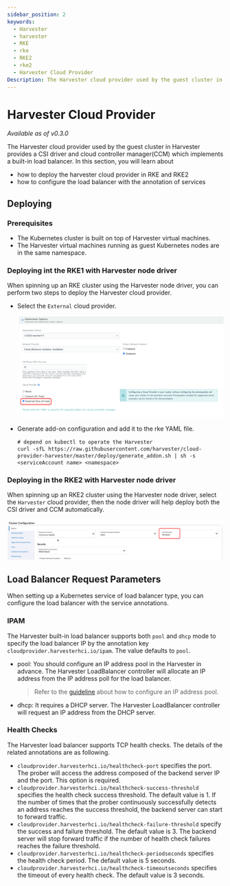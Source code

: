 ```yaml
---
sidebar_position: 2
keywords:
  - Harvester
  - harvester
  - RKE 
  - rke
  - RKE2
  - rke2
  - Harvester Cloud Provider
Description: The Harvester cloud provider used by the guest cluster in Harvester provides a CSI interface and cloud controller manager(CCM) which implements a built-in load balancer.
---
```

# Harvester Cloud Provider

_Available as of v0.3.0_

The Harvester cloud provider used by the guest cluster in Harvester provides a CSI driver and cloud controller manager(CCM) which implements a built-in load balancer.
In this section, you will learn about 
- how to deploy the harvester cloud provider in RKE and RKE2
- how to configure the load balancer with the annotation of services

## Deploying
### Prerequisites
- The Kubernetes cluster is built on top of Harvester virtual machines.
- The Harvester virtual machines running as guest Kubernetes nodes are in the same namespace.

### Deploying int the RKE1 with Harvester node driver
When spinning up an RKE cluster using the Harvester node driver, you can perform two steps to deploy the Harvester cloud provider.
- Select the `External` cloud provider.

  ![](assets/rke-cloud-provider.png)
  
- Generate add-on configuration and add it to the rke YAML file.
  ```
  # depend on kubectl to operate the Harvester
  curl -sfL https://raw.githubusercontent.com/harvester/cloud-provider-harvester/master/deploy/generate_addon.sh | sh -s <serviceAccount name> <namespace>
  ```
  
### Deploying in the RKE2 with Harvester node driver
When spinning up an RKE2 cluster using the Harvester node driver, select the `Harvester` cloud provider, then the node driver will help deploy both the CSI driver and CCM automatically.

  ![](assets/rke2-cloud-provider.png)

## Load Balancer Request Parameters
When setting up a Kubernetes service of load balancer type, you can configure the load balancer with the service annotations.

### IPAM
The Harvester built-in load balancer supports both `pool` and `dhcp` mode to specify the load balancer IP by the annotation key `cloudprovider.harvesterhci.io/ipam`. The value defaults to `pool`.
- pool: You should configure an IP address pool in the Harvester in advance. The Harvester LoadBalancer controller will allocate an IP address from the IP address poll for the load balancer.

   > Refer to the [guideline](https://github.com/kube-vip/kube-vip-cloud-provider#global-and-namespace-pools) about how to configure an IP address pool.
                                                                                                                                                                                                  
- dhcp: It requires a DHCP server. The Harvester LoadBalancer controller will request an IP address from the DHCP server.

### Health Checks
The Harvester load balancer supports TCP health checks. The details of the related annotations are as following.<br>
- `cloudprovider.harvesterhci.io/healthcheck-port` specifies the port. The prober will access the address composed of the backend server IP and the port. This option is required.
- `cloudprovider.harvesterhci.io/healthcheck-success-threshold` specifies the health check success threshold. The default value is 1. If the number of times that the prober continuously successfully detects an address reaches the success threshold, the backend server can start to forward traffic.
- `cloudprovider.harvesterhci.io/healthcheck-failure-threshold` specify the success and failure threshold. The default value is 3. The backend server will stop forward traffic if the number of health check failures reaches the failure threshold. 
- `cloudprovider.harvesterhci.io/healthcheck-periodseconds` specifies the health check period. The default value is 5 seconds.
- `cloudprovider.harvesterhci.io/healthcheck-timeoutseconds` specifies the timeout of every health check. The default value is 3 seconds.
